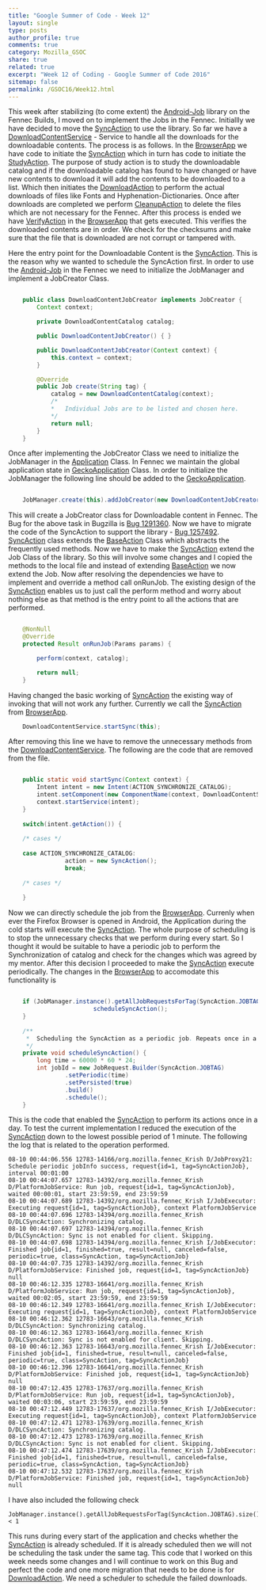 ```yaml
---
title: "Google Summer of Code - Week 12"
layout: single
type: posts
author_profile: true
comments: true
category: Mozilla_GSOC
share: true
related: true
excerpt: "Week 12 of Coding - Google Summer of Code 2016"
sitemap: false
permalink: /GSOC16/Week12.html
---
```


This week after stabilizing (to come extent) the [Android-Job](https://github.com/evernote/android-job) library on the Fennec Builds, I moved on to implement the Jobs in the Fennec. Initiallly we have decided to move the [SyncAction](https://dxr.mozilla.org/mozilla-central/source/mobile/android/base/java/org/mozilla/gecko/dlc/SyncAction.java) to use the library. So far we have a [DownloadContentService](https://dxr.mozilla.org/mozilla-central/source/mobile/android/base/java/org/mozilla/gecko/dlc/DownloadContentService.java) - Service to handle all the downloads for the downloadable contents. The process is as follows. In the [BrowserApp](https://dxr.mozilla.org/mozilla-central/source/mobile/android/base/java/org/mozilla/gecko/BrowserApp.java) we have code to initiate the [SyncAction](https://dxr.mozilla.org/mozilla-central/source/mobile/android/base/java/org/mozilla/gecko/dlc/SyncAction.java) which in turn has code to initiate the [StudyAction](https://dxr.mozilla.org/mozilla-central/source/mobile/android/base/java/org/mozilla/gecko/dlc/StudyAction.java). The purpose of study action is to study the downloadable catalog and if the downloadable catalog has found to have changed or have new contents to download it will add the contents to be downloaded to a list. Which then initiates the [DownloadAction](https://dxr.mozilla.org/mozilla-central/source/mobile/android/base/java/org/mozilla/gecko/dlc/DownloadAction.java) to perform the actual downloads of files like Fonts and Hyphenation-Dictionaries. Once after downloads are completed we perform [CleanupAction](https://dxr.mozilla.org/mozilla-central/source/mobile/android/base/java/org/mozilla/gecko/dlc/CleanupAction.java) to delete the files which are not necessary for the Fennec. After this process is ended we have [VerifyAction](https://dxr.mozilla.org/mozilla-central/source/mobile/android/base/java/org/mozilla/gecko/dlc/VerifyAction.java) in the [BrowserApp](https://dxr.mozilla.org/mozilla-central/source/mobile/android/base/java/org/mozilla/gecko/BrowserApp.java) that gets executed. This verifies the downloaded contents are in order. We check for the checksums and make sure that the file that is downloaded are not corrupt or tampered with. 

Here the entry point for the Downloadable Content is the [SyncAction](https://dxr.mozilla.org/mozilla-central/source/mobile/android/base/java/org/mozilla/gecko/dlc/SyncAction.java). This is the reason why we wanted to schedule the SyncAction first. In order to use the [Android-Job](https://github.com/evernote/android-job) in the Fennec we need to initialize the JobManager and implement a JobCreator Class. 

```java

    public class DownloadContentJobCreator implements JobCreator {
        Context context;

        private DownloadContentCatalog catalog;

        public DownloadContentJobCreator() { }

        public DownloadContentJobCreator(Context context) {
            this.context = context;
        }

        @Override
        public Job create(String tag) {
            catalog = new DownloadContentCatalog(context);
            /*
            *   Individual Jobs are to be listed and chosen here.
            */
            return null;
        }
    }

```

Once after implementing the JobCreator Class we need to initialize the JobManager in the [Application](https://developer.android.com/reference/android/app/Application.html) Class. In Fennec we maintain the global application state in [GeckoApplication](https://dxr.mozilla.org/mozilla-central/source/mobile/android/base/java/org/mozilla/gecko/GeckoApplication.java) Class. In order to initialize the JobManager the following line should be added to the [GeckoApplication](https://dxr.mozilla.org/mozilla-central/source/mobile/android/base/java/org/mozilla/gecko/GeckoApplication.java).

```java

    JobManager.create(this).addJobCreator(new DownloadContentJobCreator(getContext()));

```

This will create a JobCreator class for Downloadable content in Fennec. The Bug for the above task in Bugzilla is [Bug 1291360](https://bugzilla.mozilla.org/show_bug.cgi?id=1291360). Now we have to migrate the code of the SyncAction to support the library - [Bug 1257492](https://bugzilla.mozilla.org/show_bug.cgi?id=1257492). [SyncAction](https://dxr.mozilla.org/mozilla-central/source/mobile/android/base/java/org/mozilla/gecko/dlc/SyncAction.java) class extends the [BaseAction](https://dxr.mozilla.org/mozilla-central/source/mobile/android/base/java/org/mozilla/gecko/dlc/BaseAction.java) Class which abstracts the frequently used methods. Now we have to make the [SyncAction](https://dxr.mozilla.org/mozilla-central/source/mobile/android/base/java/org/mozilla/gecko/dlc/SyncAction.java) extend the Job Class of the library. So this will involve some changes and I copied the methods to the local file and instead of extending [BaseAction](https://dxr.mozilla.org/mozilla-central/source/mobile/android/base/java/org/mozilla/gecko/dlc/BaseAction.java) we now extend the Job. Now after resolving the dependencies we have to implement and override a method call onRunJob. The existing design of the [SyncAction](https://dxr.mozilla.org/mozilla-central/source/mobile/android/base/java/org/mozilla/gecko/dlc/SyncAction.java) enables us to just call the perform method and worry about nothing else as that method is the entry point to all the actions that are performed. 

```java

    @NonNull
    @Override
    protected Result onRunJob(Params params) {

        perform(context, catalog);

        return null;
    }

```

Having changed the basic working of [SyncAction](https://dxr.mozilla.org/mozilla-central/source/mobile/android/base/java/org/mozilla/gecko/dlc/SyncAction.java) the existing way of invoking that will not work any further. Currently we call the [SyncAction](https://dxr.mozilla.org/mozilla-central/source/mobile/android/base/java/org/mozilla/gecko/dlc/SyncAction.java) from [BrowserApp](https://dxr.mozilla.org/mozilla-central/source/mobile/android/base/java/org/mozilla/gecko/BrowserApp.java). 

```java
    DownloadContentService.startSync(this);
```
After removing this line we have to remove the unnecessary methods from the [DownloadContentService](https://dxr.mozilla.org/mozilla-central/source/mobile/android/base/java/org/mozilla/gecko/dlc/DownloadContentService.java). The following are the code that are removed from the file.

```java

    public static void startSync(Context context) {
        Intent intent = new Intent(ACTION_SYNCHRONIZE_CATALOG);
        intent.setComponent(new ComponentName(context, DownloadContentService.class));
        context.startService(intent);
    }
    
    switch(intent.getAction()) { 
    
    /* cases */
    
    case ACTION_SYNCHRONIZE_CATALOG:
                action = new SyncAction();
                break;
    
    /* cases */
    
    }

```

Now we can directly schedule the job from the [BrowserApp](https://dxr.mozilla.org/mozilla-central/source/mobile/android/base/java/org/mozilla/gecko/BrowserApp.java). Currenly when ever the Firefox Browser is opened in Android, the Application during the cold starts will execute the [SyncAction](https://dxr.mozilla.org/mozilla-central/source/mobile/android/base/java/org/mozilla/gecko/dlc/SyncAction.java). The whole purpose of scheduling is to stop the unnecessary checks that we perform during every start. So I thought it would be suitable to have a periodic job to perform the Synchronization of catalog and check for the changes which was agreed by my mentor. After this decision I proceeded to make the [SyncAction](https://dxr.mozilla.org/mozilla-central/source/mobile/android/base/java/org/mozilla/gecko/dlc/SyncAction.java) execute periodically. The changes in the [BrowserApp](https://dxr.mozilla.org/mozilla-central/source/mobile/android/base/java/org/mozilla/gecko/BrowserApp.java) to accomodate this functionality is 

```java

    if (JobManager.instance().getAllJobRequestsForTag(SyncAction.JOBTAG).size() < 1) {
                        scheduleSyncAction();
    }
    
    /**
     *  Scheduling the SyncAction as a periodic job. Repeats once in a day.
     */
    private void scheduleSyncAction() {
        long time = 60000 * 60 * 24;
        int jobId = new JobRequest.Builder(SyncAction.JOBTAG)
                .setPeriodic(time)
                .setPersisted(true)
                .build()
                .schedule();
    }

```

This is the code that enabled the [SyncAction](https://dxr.mozilla.org/mozilla-central/source/mobile/android/base/java/org/mozilla/gecko/dlc/SyncAction.java) to perform its actions once in a day. To test the current implementation I reduced the execution of the [SyncAction](https://dxr.mozilla.org/mozilla-central/source/mobile/android/base/java/org/mozilla/gecko/dlc/SyncAction.java) down to the lowest possible period of 1 minute. The following the log that is related to the  operation performed.

    08-10 00:44:06.556 12783-14166/org.mozilla.fennec_Krish D/JobProxy21: Schedule periodic jobInfo success, request{id=1, tag=SyncActionJob}, interval 00:01:00
    08-10 00:44:07.657 12783-14392/org.mozilla.fennec_Krish D/PlatformJobService: Run job, request{id=1, tag=SyncActionJob}, waited 00:00:01, start 23:59:59, end 23:59:59
    08-10 00:44:07.689 12783-14392/org.mozilla.fennec_Krish I/JobExecutor: Executing request{id=1, tag=SyncActionJob}, context PlatformJobService
    08-10 00:44:07.696 12783-14394/org.mozilla.fennec_Krish D/DLCSyncAction: Synchronizing catalog.
    08-10 00:44:07.697 12783-14394/org.mozilla.fennec_Krish D/DLCSyncAction: Sync is not enabled for client. Skipping.
    08-10 00:44:07.698 12783-14394/org.mozilla.fennec_Krish I/JobExecutor: Finished job{id=1, finished=true, result=null, canceled=false, periodic=true, class=SyncAction, tag=SyncActionJob}
    08-10 00:44:07.735 12783-14392/org.mozilla.fennec_Krish D/PlatformJobService: Finished job, request{id=1, tag=SyncActionJob} null
    08-10 00:46:12.335 12783-16641/org.mozilla.fennec_Krish D/PlatformJobService: Run job, request{id=1, tag=SyncActionJob}, waited 00:02:05, start 23:59:59, end 23:59:59
    08-10 00:46:12.349 12783-16641/org.mozilla.fennec_Krish I/JobExecutor: Executing request{id=1, tag=SyncActionJob}, context PlatformJobService
    08-10 00:46:12.362 12783-16643/org.mozilla.fennec_Krish D/DLCSyncAction: Synchronizing catalog.
    08-10 00:46:12.363 12783-16643/org.mozilla.fennec_Krish D/DLCSyncAction: Sync is not enabled for client. Skipping.
    08-10 00:46:12.363 12783-16643/org.mozilla.fennec_Krish I/JobExecutor: Finished job{id=1, finished=true, result=null, canceled=false, periodic=true, class=SyncAction, tag=SyncActionJob}
    08-10 00:46:12.396 12783-16641/org.mozilla.fennec_Krish D/PlatformJobService: Finished job, request{id=1, tag=SyncActionJob} null
    08-10 00:47:12.435 12783-17637/org.mozilla.fennec_Krish D/PlatformJobService: Run job, request{id=1, tag=SyncActionJob}, waited 00:03:06, start 23:59:59, end 23:59:59
    08-10 00:47:12.449 12783-17637/org.mozilla.fennec_Krish I/JobExecutor: Executing request{id=1, tag=SyncActionJob}, context PlatformJobService
    08-10 00:47:12.471 12783-17639/org.mozilla.fennec_Krish D/DLCSyncAction: Synchronizing catalog.
    08-10 00:47:12.473 12783-17639/org.mozilla.fennec_Krish D/DLCSyncAction: Sync is not enabled for client. Skipping.
    08-10 00:47:12.474 12783-17639/org.mozilla.fennec_Krish I/JobExecutor: Finished job{id=1, finished=true, result=null, canceled=false, periodic=true, class=SyncAction, tag=SyncActionJob}
    08-10 00:47:12.532 12783-17637/org.mozilla.fennec_Krish D/PlatformJobService: Finished job, request{id=1, tag=SyncActionJob} null

I have also included the following check

    JobManager.instance().getAllJobRequestsForTag(SyncAction.JOBTAG).size() < 1
    
This runs during every start of the application and checks whether the [SyncAction](https://dxr.mozilla.org/mozilla-central/source/mobile/android/base/java/org/mozilla/gecko/dlc/SyncAction.java) is already scheduled. If it is already scheduled then we will not be scheduling the task under the same tag. This code that I worked on this week needs some changes and I will continue to work on this Bug and perfect the code and one more migration that needs to be done is for [DownloadAction](https://dxr.mozilla.org/mozilla-central/source/mobile/android/base/java/org/mozilla/gecko/dlc/DownloadAction.java). We need a scheduler to schedule the failed downloads.